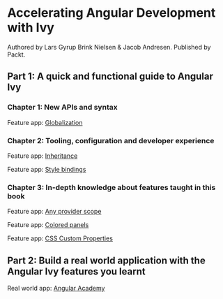 # Accelerating Angular Development with Ivy

Authored by Lars Gyrup Brink Nielsen & Jacob Andresen. Published by Packt.

## Part 1: A quick and functional guide to Angular Ivy

### Chapter 1: New APIs and syntax

Feature app: [Globalization](/projects/chapter1/globalization/src/app)

### Chapter 2: Tooling, configuration and developer experience

Feature app: [Inheritance](/projects/chapter2/inheritance/src/app)

Feature app: [Style bindings](/projects/chapter2/style-bindings/src/app)

### Chapter 3: In-depth knowledge about features taught in this book

Feature app: [Any provider scope](/projects/chapter3/any-provider-scope/src/app)

Feature app: [Colored panels](/projects/chapter3/colored-panels/src/app)

Feature app:
[CSS Custom Properties](/projects/chapter3/css-custom-properties/src/app)

## Part 2: Build a real world application with the Angular Ivy features you learnt

Real world app: [Angular Academy](/projects/demo/src/app)
